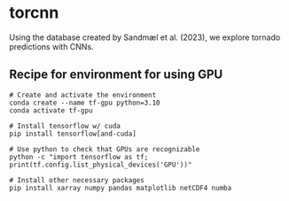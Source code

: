 # torcnn
Using the database created by Sandmæl et al. (2023), we explore tornado predictions with CNNs.

## Recipe for environment for using GPU

```
# Create and activate the environment
conda create --name tf-gpu python=3.10
conda activate tf-gpu

# Install tensorflow w/ cuda
pip install tensorflow[and-cuda]

# Use python to check that GPUs are recognizable
python -c "import tensorflow as tf; print(tf.config.list_physical_devices('GPU'))"

# Install other necessary packages
pip install xarray numpy pandas matplotlib netCDF4 numba
```
